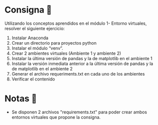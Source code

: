 # Consigna 🎯
Utilizando los conceptos aprendidos en el módulo 1- Entorno virtuales,
resolver el siguiente ejercicio:

1. Instalar Anaconda
2. Crear un directorio para proyectos python
3. Instalar el módulo “venv”.
4. Crear 2 ambientes virtuales (Ambiente 1 y ambiente 2)
5. Instalar la última versión de pandas y la de matplotlib en el
ambiente 1
6. Instalar la versión inmediata anterior a la última versión de pandas
y la de matplotlib en el ambiente 2
7. Generar el archivo requeriments.txt en cada uno de los ambientes
8. Verificar el contenido

# Notas 📄
- Se disponen 2 archivos "requirements.txt" para poder crear ambos entornos virtuales que propone la consigna.